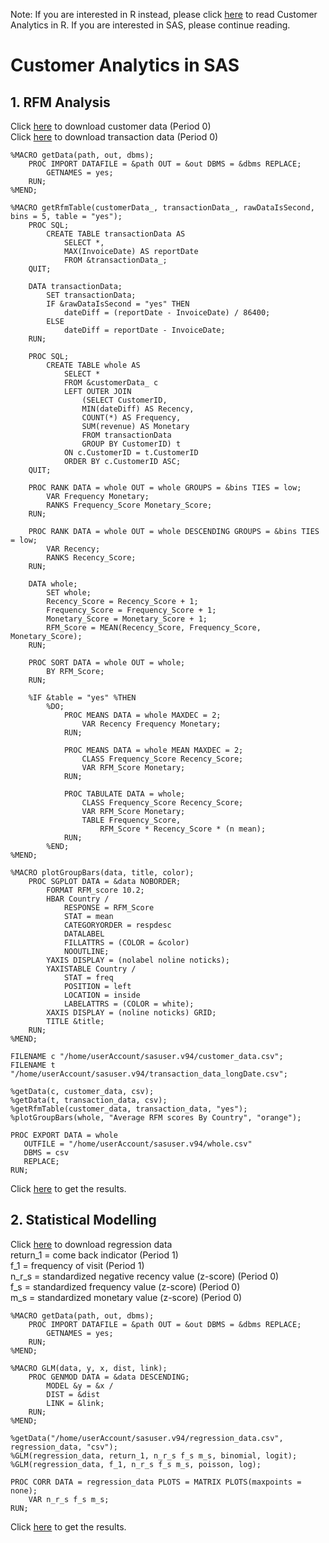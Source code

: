 Note: If you are interested in R instead, please click [here](https://github.com/maxleungtszchun/customerAnalytics) to read Customer Analytics in R. If you are interested in SAS, please continue reading.

# Customer Analytics in SAS
## 1. RFM Analysis
Click [here](https://drive.google.com/file/d/1xDuSTrjgy4JhtTae900DtdaKTWLfcs66/view?usp=sharing) to download customer data (Period 0) <br/>
Click [here](https://drive.google.com/file/d/1-0bqUvNFnQTbTI7hzfgAZQHUub_1-JY0/view?usp=sharing) to download transaction data (Period 0)
```SAS
%MACRO getData(path, out, dbms);
	PROC IMPORT DATAFILE = &path OUT = &out DBMS = &dbms REPLACE;
		GETNAMES = yes;
	RUN;
%MEND;

%MACRO getRfmTable(customerData_, transactionData_, rawDataIsSecond, bins = 5, table = "yes");
	PROC SQL;
		CREATE TABLE transactionData AS
			SELECT *,
			MAX(InvoiceDate) AS reportDate
			FROM &transactionData_;
	QUIT;
	
	DATA transactionData;
		SET transactionData;
		IF &rawDataIsSecond = "yes" THEN
			dateDiff = (reportDate - InvoiceDate) / 86400;
		ELSE
			dateDiff = reportDate - InvoiceDate;
	RUN;
	
	PROC SQL;
		CREATE TABLE whole AS
			SELECT *
			FROM &customerData_ c
			LEFT OUTER JOIN
				(SELECT CustomerID,
				MIN(dateDiff) AS Recency,
				COUNT(*) AS Frequency,
				SUM(revenue) AS Monetary
				FROM transactionData
				GROUP BY CustomerID) t
			ON c.CustomerID = t.CustomerID
			ORDER BY c.CustomerID ASC;
	QUIT;
	
	PROC RANK DATA = whole OUT = whole GROUPS = &bins TIES = low;
		VAR Frequency Monetary;
		RANKS Frequency_Score Monetary_Score;
	RUN;
	
	PROC RANK DATA = whole OUT = whole DESCENDING GROUPS = &bins TIES = low;
		VAR Recency;
		RANKS Recency_Score;
	RUN;
	
	DATA whole;
		SET whole;
		Recency_Score = Recency_Score + 1;
		Frequency_Score = Frequency_Score + 1;
		Monetary_Score = Monetary_Score + 1;
		RFM_Score = MEAN(Recency_Score, Frequency_Score, Monetary_Score);
	RUN;
	
	PROC SORT DATA = whole OUT = whole;
		BY RFM_Score;
	RUN;
	
	%IF &table = "yes" %THEN
		%DO;
			PROC MEANS DATA = whole MAXDEC = 2;
				VAR Recency Frequency Monetary;
			RUN;
			
			PROC MEANS DATA = whole MEAN MAXDEC = 2;
				CLASS Frequency_Score Recency_Score;
				VAR RFM_Score Monetary;
			RUN;
			
			PROC TABULATE DATA = whole;
				CLASS Frequency_Score Recency_Score;
				VAR RFM_Score Monetary;
				TABLE Frequency_Score,
					RFM_Score * Recency_Score * (n mean);
			RUN;
		%END;
%MEND;

%MACRO plotGroupBars(data, title, color);
	PROC SGPLOT DATA = &data NOBORDER;
		FORMAT RFM_score 10.2;
		HBAR Country /
			RESPONSE = RFM_Score
			STAT = mean
			CATEGORYORDER = respdesc
			DATALABEL
			FILLATTRS = (COLOR = &color)
			NOOUTLINE;
		YAXIS DISPLAY = (nolabel noline noticks);
		YAXISTABLE Country /
			STAT = freq
			POSITION = left
			LOCATION = inside
			LABELATTRS = (COLOR = white);
		XAXIS DISPLAY = (noline noticks) GRID;
		TITLE &title;
	RUN;
%MEND;

FILENAME c "/home/userAccount/sasuser.v94/customer_data.csv";
FILENAME t "/home/userAccount/sasuser.v94/transaction_data_longDate.csv";

%getData(c, customer_data, csv);	
%getData(t, transaction_data, csv);
%getRfmTable(customer_data, transaction_data, "yes");
%plotGroupBars(whole, "Average RFM scores By Country", "orange");

PROC EXPORT DATA = whole
   OUTFILE = "/home/userAccount/sasuser.v94/whole.csv" 
   DBMS = csv
   REPLACE;
RUN;
```
Click [here](https://maxleungtszchun.github.io/rfm-results) to get the results.

## 2. Statistical Modelling
Click [here](https://drive.google.com/file/d/1ZXElhRIbISSyisJIFKaDgtNcnPAyTFbv/view?usp=sharing) to download regression data <br/>
return_1 = come back indicator (Period 1) <br/>
f_1 = frequency of visit (Period 1) <br/>
n_r_s = standardized negative recency value (z-score) (Period 0) <br/>
f_s = standardized frequency value (z-score) (Period 0) <br/>
m_s = standardized monetary value (z-score) (Period 0)
```SAS
%MACRO getData(path, out, dbms);
	PROC IMPORT DATAFILE = &path OUT = &out DBMS = &dbms REPLACE;
		GETNAMES = yes;
	RUN;
%MEND;

%MACRO GLM(data, y, x, dist, link);
	PROC GENMOD DATA = &data DESCENDING;
		MODEL &y = &x /
		DIST = &dist
		LINK = &link;
	RUN;
%MEND;

%getData("/home/userAccount/sasuser.v94/regression_data.csv", regression_data, "csv");
%GLM(regression_data, return_1, n_r_s f_s m_s, binomial, logit);
%GLM(regression_data, f_1, n_r_s f_s m_s, poisson, log);

PROC CORR DATA = regression_data PLOTS = MATRIX PLOTS(maxpoints = none);
	VAR n_r_s f_s m_s;
RUN;
```
Click [here](https://maxleungtszchun.github.io/glm-results) to get the results.
